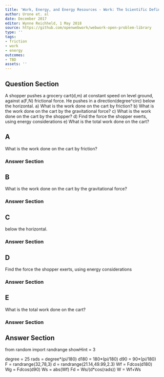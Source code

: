 ```yaml
---
title: 'Work, Energy, and Energy Resources - Work: The Scientific Definition'
author: Urone et. al
date: December 2017
editor: Wynne Reichheld, 1 May 2018
source: https://github.com/openwebwork/webwork-open-problem-library
type: ''
tags:
- friction
- work
- energy
outcomes:
- TBD
assets: ''
---
```


## Question Section 

A shopper pushes a grocery cart(d,m) at constant speed on level ground, against a(F,N) frictional force. He pushes in a direction(degree^circ) below the horizontal. 
a) What is the work done on the cart by friction? 
b) What is the work done on the cart by the gravitational force?
c) What is the work done on the cart by the shopper?
d) Find the force the shopper exerts, using energy considerations
e) What is the total work done on the cart?

## A
What is the work done on the cart by friction? 
### Answer Section
## B
What is the work done on the cart by the gravitational force?
### Answer Section
## C
below the horizontal. 
### Answer Section
## D
Find the force the shopper exerts, using energy considerations
### Answer Section
## E
What is the total work done on the cart?
### Answer Section


## Answer Section

from random import randrange
showHint = 3

degree = 25
rads = degree*(pi/180)
d180 = 180*(pi/180)
d90 = 90*(pi/180)
F = randrange(32,78,3)
d = randrange(21.14,49.99,2.3)
Wf = F*d*cos(d180)
Wg = F*d*cos(d90)
Ws = abs(Wf)
Fd = Ws/(d*cos(rads))
W = Wf+Ws
